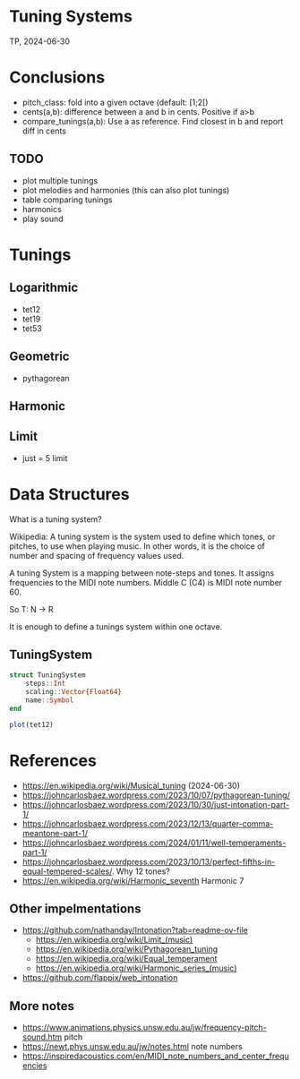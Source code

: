 # Tuning Systems
TP, 2024-06-30

# Conclusions

* pitch_class: fold into a given octave (default: [1;2[)
* cents(a,b): difference between a and b in cents. Positive if a>b
* compare_tunings(a,b): Use a as reference. Find closest in b and report diff in cents

## TODO

* plot multiple tunings
* plot melodies and harmonies (this can also plot tunings)
* table comparing tunings
* harmonics
* play sound

# Tunings

## Logarithmic

* tet12
* tet19
* tet53

## Geometric

* pythagorean

## Harmonic

## Limit

* just = 5 limit

# Data Structures

What is a tuning system?

 Wikipedia: 
  A tuning system is the system used to define which tones, or pitches, to use when playing music. In other words, it is the choice of number and spacing of frequency values used. 

A tuning System is a mapping between note-steps and tones. 
It assigns frequencies to the MIDI note numbers.
Middle C (C4) is MIDI note number 60.

So T: N -> R

It is enough to define a tunings system within one octave.

## TuningSystem

``` julia
struct TuningSystem
	steps::Int
    scaling::Vector{Float64}
    name::Symbol
end

plot(tet12)
```

# References

* https://en.wikipedia.org/wiki/Musical_tuning (2024-06-30)
* https://johncarlosbaez.wordpress.com/2023/10/07/pythagorean-tuning/
* https://johncarlosbaez.wordpress.com/2023/10/30/just-intonation-part-1/
* https://johncarlosbaez.wordpress.com/2023/12/13/quarter-comma-meantone-part-1/
* https://johncarlosbaez.wordpress.com/2024/01/11/well-temperaments-part-1/
* https://johncarlosbaez.wordpress.com/2023/10/13/perfect-fifths-in-equal-tempered-scales/. Why 12 tones?
* https://en.wikipedia.org/wiki/Harmonic_seventh Harmonic 7

## Other impelmentations
* https://github.com/nathanday/Intonation?tab=readme-ov-file
  - https://en.wikipedia.org/wiki/Limit_(music)
  - https://en.wikipedia.org/wiki/Pythagorean_tuning
  - https://en.wikipedia.org/wiki/Equal_temperament
  - https://en.wikipedia.org/wiki/Harmonic_series_(music)
* https://github.com/flappix/web_intonation

## More notes
* https://www.animations.physics.unsw.edu.au/jw/frequency-pitch-sound.htm pitch
* https://newt.phys.unsw.edu.au/jw/notes.html note numbers
* https://inspiredacoustics.com/en/MIDI_note_numbers_and_center_frequencies
